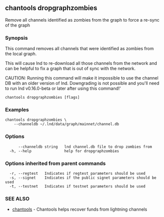 ## chantools dropgraphzombies

Remove all channels identified as zombies from the graph to force a re-sync of the graph

### Synopsis

This command removes all channels that were identified as
zombies from the local graph.

This will cause lnd to re-download all those channels from the network and can
be helpful to fix a graph that is out of sync with the network.

CAUTION: Running this command will make it impossible to use the channel DB
with an older version of lnd. Downgrading is not possible and you'll need to
run lnd v0.16.0-beta or later after using this command!'

```
chantools dropgraphzombies [flags]
```

### Examples

```
chantools dropgraphzombies \
	--channeldb ~/.lnd/data/graph/mainnet/channel.db
```

### Options

```
      --channeldb string   lnd channel.db file to drop zombies from
  -h, --help               help for dropgraphzombies
```

### Options inherited from parent commands

```
  -r, --regtest   Indicates if regtest parameters should be used
  -s, --signet    Indicates if the public signet parameters should be used
  -t, --testnet   Indicates if testnet parameters should be used
```

### SEE ALSO

* [chantools](chantools.md)	 - Chantools helps recover funds from lightning channels

